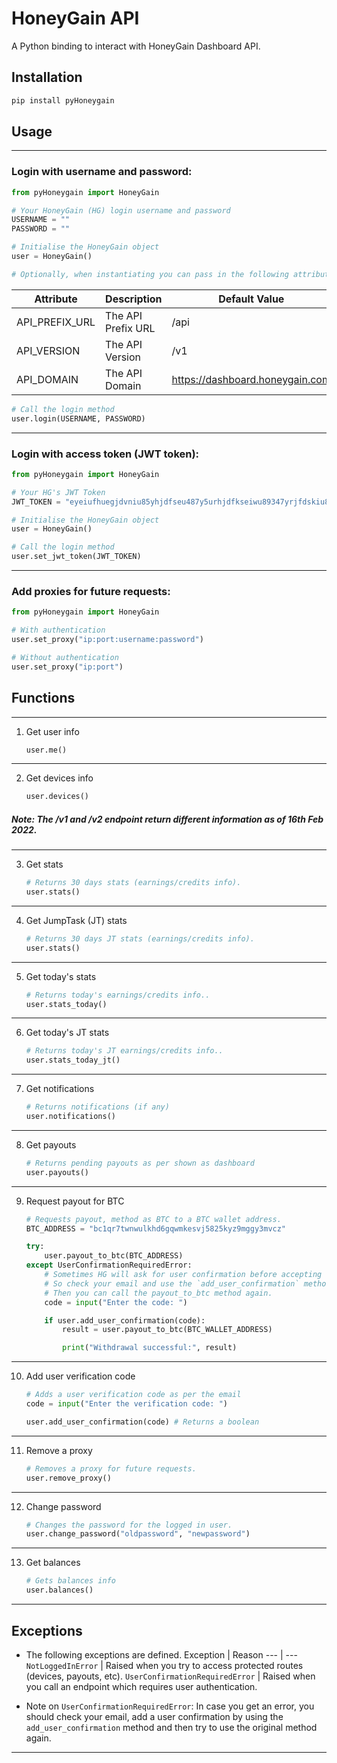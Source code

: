 # HoneyGain API

A Python binding to interact with HoneyGain Dashboard API.

## Installation

```BASH
pip install pyHoneygain
```

## Usage

---

### Login with username and password:

```PYTHON
from pyHoneygain import HoneyGain

# Your HoneyGain (HG) login username and password
USERNAME = ""
PASSWORD = ""

# Initialise the HoneyGain object
user = HoneyGain()

# Optionally, when instantiating you can pass in the following attributes to the HoneyGain class:
```

| Attribute      | Description        | Default Value                   |
|----------------|--------------------|---------------------------------|
| API_PREFIX_URL | The API Prefix URL | /api                            |
| API_VERSION    | The API Version    | /v1                             |
| API_DOMAIN     | The API Domain     | https://dashboard.honeygain.com |

```PYTHON
# Call the login method
user.login(USERNAME, PASSWORD)
```

---

### Login with access token (JWT token):

```PYTHON
from pyHoneygain import HoneyGain

# Your HG's JWT Token
JWT_TOKEN = "eyeiufhuegjdvniu85yhjdfseu487y5urhjdfkseiwu89347yrjfdskiu8y4rjk"

# Initialise the HoneyGain object
user = HoneyGain()

# Call the login method
user.set_jwt_token(JWT_TOKEN)
```

---

### Add proxies for future requests:

```PYTHON
from pyHoneygain import HoneyGain

# With authentication
user.set_proxy("ip:port:username:password")

# Without authentication
user.set_proxy("ip:port")
```

## Functions

---

1. Get user info

    ```PYTHON
    user.me()
    ```
---

2. Get devices info

    ```PYTHON
    user.devices()
    ```

##### **Note: The /v1 and /v2 endpoint return different information as of 16th Feb 2022.**

---

3. Get stats

    ```PYTHON
    # Returns 30 days stats (earnings/credits info).
    user.stats()
    ```
---

4. Get JumpTask (JT) stats

    ```PYTHON
    # Returns 30 days JT stats (earnings/credits info).
    user.stats()
    ```
---

5. Get today's stats

    ```PYTHON
    # Returns today's earnings/credits info..
    user.stats_today()
    ```
---

6. Get today's JT stats

    ```PYTHON
    # Returns today's JT earnings/credits info..
    user.stats_today_jt()
    ```
---

7. Get notifications

    ```PYTHON
    # Returns notifications (if any)
    user.notifications()
    ```
---

8. Get payouts

    ```PYTHON
    # Returns pending payouts as per shown as dashboard
    user.payouts()
    ```

---

9. Request payout for BTC

    ```PYTHON
    # Requests payout, method as BTC to a BTC wallet address.
    BTC_ADDRESS = "bc1qr7twnwulkhd6gqwmkesvj5825kyz9mggy3mvcz"

    try:
        user.payout_to_btc(BTC_ADDRESS)
    except UserConfirmationRequiredError:
        # Sometimes HG will ask for user confirmation before accepting the payout request. 
        # So check your email and use the `add_user_confirmation` method on the user object to authenticate the user. 
        # Then you can call the payout_to_btc method again. 
        code = input("Enter the code: ")

        if user.add_user_confirmation(code):
            result = user.payout_to_btc(BTC_WALLET_ADDRESS)

            print("Withdrawal successful:", result)
    ```
---

10. Add user verification code

    ```PYTHON
    # Adds a user verification code as per the email
    code = input("Enter the verification code: ")

    user.add_user_confirmation(code) # Returns a boolean
    ```
---

11. Remove a proxy

    ```PYTHON
    # Removes a proxy for future requests.
    user.remove_proxy()
    ```
---

12. Change password

    ```PYTHON
    # Changes the password for the logged in user.
    user.change_password("oldpassword", "newpassword")
    ```
---

13. Get balances

    ```PYTHON
    # Gets balances info
    user.balances()
    ```
---

## Exceptions

- The following exceptions are defined.
    Exception | Reason
    --- | ---
    `NotLoggedInError` | Raised when you try to access protected routes (devices, payouts, etc).
    `UserConfirmationRequiredError` | Raised when you call an endpoint which requires user authentication.

- Note on `UserConfirmationRequiredError`: In case you get an error, you should check your email, add a user confirmation by using the `add_user_confirmation` method and then try to use the original method again.

---


